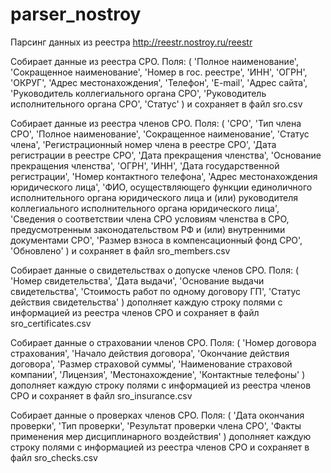 # parser_nostroy
Парсинг данных из реестра http://reestr.nostroy.ru/reestr

Собирает данные из реестра СРО. Поля: (
    'Полное наименование',
    'Сокращенное наименование',
    'Номер в гос. реестре',
    'ИНН',
    'ОГРН',
    'ОКРУГ',
    'Адрес местонахождения',
    'Телефон',
    'E-mail',
    'Адрес сайта',
    'Руководитель коллегиального органа СРО',
    'Руководитель исполнительного органа СРО',
    'Статус'
) и сохраняет в файл sro.csv

Собирает данные из реестра членов СРО. Поля: (
    'СРО',
    'Тип члена СРО',
    'Полное наименование',
    'Сокращенное наименование',
    'Статус члена',
    'Регистрационный номер члена в реестре СРО',
    'Дата регистрации в реестре СРО',
    'Дата прекращения членства',
    'Основание прекращения членства',
    'ОГРН',
    'ИНН',
    'Дата государственной регистрации',
    'Номер контактного телефона',
    'Адрес местонахождения юридического лица',
    'ФИО, осуществляющего функции единоличного исполнительного органа юридического лица и (или) руководителя коллегиального исполнительного органа юридического лица',
    'Сведения о соответствии члена СРО условиям членства в СРО, предусмотренным законодательством РФ и (или) внутренними документами СРО',
    'Размер взноса в компенсационный фонд СРО',
    'Обновлено'
 ) и сохраняет в файл sro_members.csv
 
 Собирает данные о свидетельствах о допуске членов СРО. Поля: (
    'Номер свидетельства',
    'Дата выдачи',
    'Основание выдачи свидетельства',
    'Стоимость работ по одному договору ГП',
    'Статус действия свидетельства'
) дополняет каждую строку полями с информацией из реестра членов СРО и сохраняет в файл sro_certificates.csv

Собирает данные о страховании членов СРО. Поля: (
    'Номер договора страхования',
    'Начало действия договора',
    'Окончание действия договора',
    'Размер страховой суммы',
    'Наименование страховой компании',
    'Лицензия',
    'Местонахождение',
    'Контактные телефоны'
) дополняет каждую строку полями с информацией из реестра членов СРО и сохраняет в файл sro_insurance.csv

Собирает данные о проверках членов СРО. Поля: (
    'Дата окончания проверки',
    'Тип проверки',
    'Результат проверки члена СРО',
    'Факты применения мер дисциплинарного воздействия'
) дополняет каждую строку полями с информацией из реестра членов СРО и сохраняет в файл sro_checks.csv
    
    
